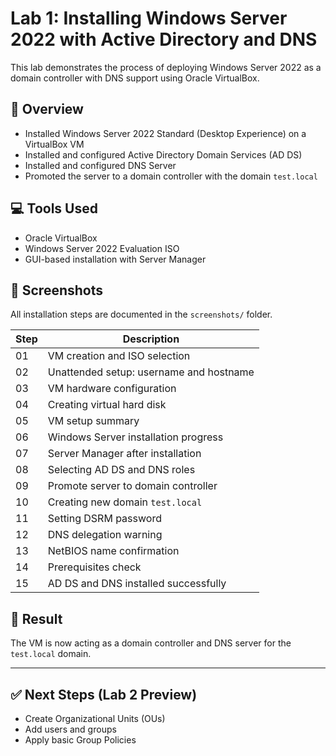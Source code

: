 # Lab 1: Installing Windows Server 2022 with Active Directory and DNS

This lab demonstrates the process of deploying Windows Server 2022 as a domain controller with DNS support using Oracle VirtualBox.

## 🧾 Overview

- Installed Windows Server 2022 Standard (Desktop Experience) on a VirtualBox VM
- Installed and configured Active Directory Domain Services (AD DS)
- Installed and configured DNS Server
- Promoted the server to a domain controller with the domain `test.local`

## 💻 Tools Used

- Oracle VirtualBox
- Windows Server 2022 Evaluation ISO
- GUI-based installation with Server Manager

## 📸 Screenshots

All installation steps are documented in the `screenshots/` folder.

| Step | Description |
|------|-------------|
| 01   | VM creation and ISO selection |
| 02   | Unattended setup: username and hostname |
| 03   | VM hardware configuration |
| 04   | Creating virtual hard disk |
| 05   | VM setup summary |
| 06   | Windows Server installation progress |
| 07   | Server Manager after installation |
| 08   | Selecting AD DS and DNS roles |
| 09   | Promote server to domain controller |
| 10   | Creating new domain `test.local` |
| 11   | Setting DSRM password |
| 12   | DNS delegation warning |
| 13   | NetBIOS name confirmation |
| 14   | Prerequisites check |
| 15   | AD DS and DNS installed successfully |

## 🏁 Result

The VM is now acting as a domain controller and DNS server for the `test.local` domain.

---

## ✅ Next Steps (Lab 2 Preview)

- Create Organizational Units (OUs)
- Add users and groups
- Apply basic Group Policies
